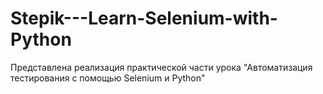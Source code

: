 # Stepik---Learn-Selenium-with-Python
Представлена реализация практической части урока "Автоматизация тестирования с помощью Selenium и Python"

